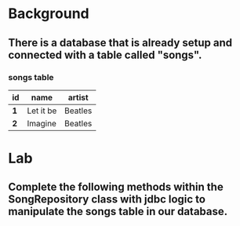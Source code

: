 # Background

## There is a database that is already setup and connected with a table called "songs".

### **songs table**
id          |name          | artist	       	    
:-----------|--------------|--------
**1**       | Let it be    | Beatles           
**2**       | Imagine      | Beatles     

# Lab
## Complete the following methods within the SongRepository class with jdbc logic to manipulate the songs table in our database.
